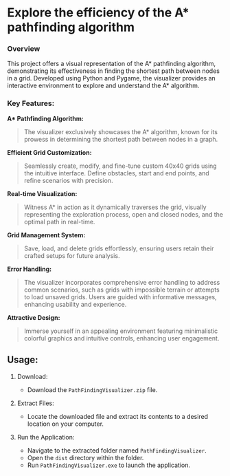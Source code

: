 # Explore the efficiency of the A* pathfinding algorithm
### Overview
This project offers a visual representation of the A* pathfinding algorithm, demonstrating its effectiveness in finding the shortest path between nodes in a grid. Developed using Python and Pygame, the visualizer provides an interactive environment to explore and understand the A* algorithm.

### Key Features:
**A\* Pathfinding Algorithm:**
> The visualizer exclusively showcases the A* algorithm, known for its prowess in determining the shortest path between nodes in a graph.

**Efficient Grid Customization:**
> Seamlessly create, modify, and fine-tune custom 40x40 grids using the intuitive interface. Define obstacles, start and end points, and refine scenarios with precision.

**Real-time Visualization:**
> Witness A* in action as it dynamically traverses the grid, visually representing the exploration process, open and closed nodes, and the optimal path in real-time.

**Grid Management System:**
> Save, load, and delete grids effortlessly, ensuring users retain their crafted setups for future analysis.

**Error Handling:**
> The visualizer incorporates comprehensive error handling to address common scenarios, such as grids with impossible terrain or attempts to load unsaved grids. Users are guided with informative messages, enhancing usability and experience.

**Attractive Design:**
> Immerse yourself in an appealing environment featuring minimalistic colorful graphics and intuitive controls, enhancing user engagement.

## Usage:
1. Download:
   - Download the `PathFindingVisualizer.zip` file.

2. Extract Files:
   - Locate the downloaded file and extract its contents to a desired location on your computer.

3. Run the Application:
   - Navigate to the extracted folder named `PathFindingVisualizer`.
   - Open the `dist` directory within the folder.
   - Run `PathFindingVisualizer.exe` to launch the application.
